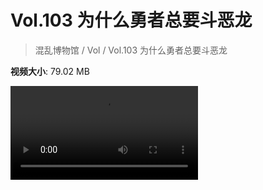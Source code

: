 # Vol.103 为什么勇者总要斗恶龙

> 混乱博物馆 / Vol / Vol.103 为什么勇者总要斗恶龙

**视频大小**: 79.02 MB

<div class="video"><video src="https://file.hsyhx.top/archive/混乱博物馆/Vol/103.mp4" controls preload>🤔 您的浏览器不支持 video 标签</video></div>